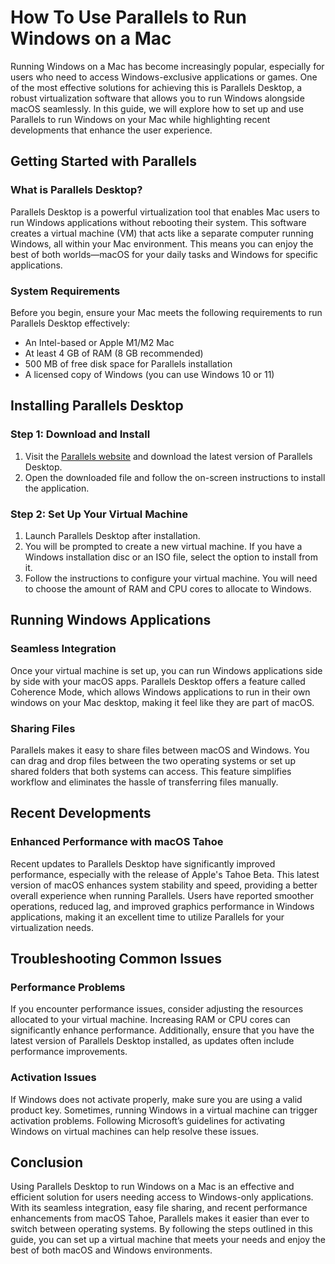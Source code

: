 # How To Use Parallels to Run Windows on a Mac

Running Windows on a Mac has become increasingly popular, especially for users who need to access Windows-exclusive applications or games. One of the most effective solutions for achieving this is Parallels Desktop, a robust virtualization software that allows you to run Windows alongside macOS seamlessly. In this guide, we will explore how to set up and use Parallels to run Windows on your Mac while highlighting recent developments that enhance the user experience.

## Getting Started with Parallels

### What is Parallels Desktop?

Parallels Desktop is a powerful virtualization tool that enables Mac users to run Windows applications without rebooting their system. This software creates a virtual machine (VM) that acts like a separate computer running Windows, all within your Mac environment. This means you can enjoy the best of both worlds—macOS for your daily tasks and Windows for specific applications.

### System Requirements

Before you begin, ensure your Mac meets the following requirements to run Parallels Desktop effectively:

- An Intel-based or Apple M1/M2 Mac
- At least 4 GB of RAM (8 GB recommended)
- 500 MB of free disk space for Parallels installation
- A licensed copy of Windows (you can use Windows 10 or 11)

## Installing Parallels Desktop

### Step 1: Download and Install

1. Visit the [Parallels website](https://www.parallels.com) and download the latest version of Parallels Desktop.
2. Open the downloaded file and follow the on-screen instructions to install the application.

### Step 2: Set Up Your Virtual Machine

1. Launch Parallels Desktop after installation.
2. You will be prompted to create a new virtual machine. If you have a Windows installation disc or an ISO file, select the option to install from it.
3. Follow the instructions to configure your virtual machine. You will need to choose the amount of RAM and CPU cores to allocate to Windows.

## Running Windows Applications

### Seamless Integration

Once your virtual machine is set up, you can run Windows applications side by side with your macOS apps. Parallels Desktop offers a feature called Coherence Mode, which allows Windows applications to run in their own windows on your Mac desktop, making it feel like they are part of macOS.

### Sharing Files

Parallels makes it easy to share files between macOS and Windows. You can drag and drop files between the two operating systems or set up shared folders that both systems can access. This feature simplifies workflow and eliminates the hassle of transferring files manually.

## Recent Developments

### Enhanced Performance with macOS Tahoe

Recent updates to Parallels Desktop have significantly improved performance, especially with the release of Apple's Tahoe Beta. This latest version of macOS enhances system stability and speed, providing a better overall experience when running Parallels. Users have reported smoother operations, reduced lag, and improved graphics performance in Windows applications, making it an excellent time to utilize Parallels for your virtualization needs.

## Troubleshooting Common Issues

### Performance Problems

If you encounter performance issues, consider adjusting the resources allocated to your virtual machine. Increasing RAM or CPU cores can significantly enhance performance. Additionally, ensure that you have the latest version of Parallels Desktop installed, as updates often include performance improvements.

### Activation Issues

If Windows does not activate properly, make sure you are using a valid product key. Sometimes, running Windows in a virtual machine can trigger activation problems. Following Microsoft’s guidelines for activating Windows on virtual machines can help resolve these issues.

## Conclusion

Using Parallels Desktop to run Windows on a Mac is an effective and efficient solution for users needing access to Windows-only applications. With its seamless integration, easy file sharing, and recent performance enhancements from macOS Tahoe, Parallels makes it easier than ever to switch between operating systems. By following the steps outlined in this guide, you can set up a virtual machine that meets your needs and enjoy the best of both macOS and Windows environments.